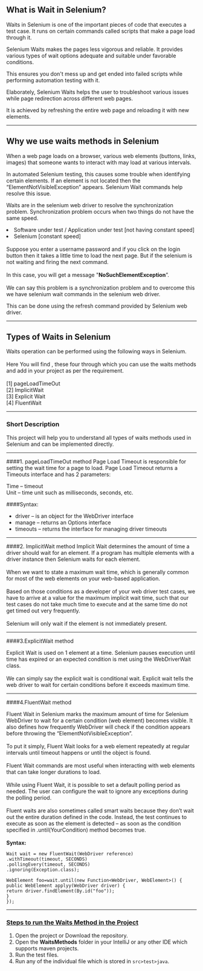 ## What is Wait in Selenium?
Waits in Selenium is one of the important pieces of code that executes a test case. It runs on certain commands called scripts that make a page load through it. 

Selenium Waits makes the pages less vigorous and reliable. It provides various types of wait options adequate and suitable under favorable conditions. 

This ensures you don't mess up and get ended into failed scripts while performing automation testing with it.

Elaborately, Selenium Waits helps the user to troubleshoot various issues while page redirection across different web pages. 

It is achieved by refreshing the entire web page and reloading it with new elements.

---

## Why we use waits methods in Selenium

When a web page loads on a browser, various web elements (buttons, links, images) that someone wants to interact with may load at various intervals.

In automated Selenium testing, this causes some trouble when identifying certain elements. If an element is not located then the “ElementNotVisibleException” appears. Selenium Wait commands help resolve this issue.

Waits are in the selenium web driver to resolve the synchronization problem. Synchronization problem occurs when two things do not have the same speed.
<br>
<li>Software under test / Application under test [not having constant speed]
<li>Selenium [constant speed]
<br><br>
Suppose you enter a username password and if you click on the login button then it takes a little time to load the next page. But if the selenium is not waiting and firing the next command. 
<br><br>
In this case, you will get a message  "<b>NoSuchElementException</b>”.
<br><br>
We can say this problem is a synchronization problem and to overcome this we have selenium wait commands in the selenium web driver.

This can be done using the refresh command provided by Selenium web driver.

---
  
## Types of Waits in Selenium

Waits operation can be performed using the following ways in Selenium.
<br><br>
Here You will find , these four through which you can use the waits methods and add in your project as per the requirement.<br><br>
[1] pageLoadTimeOut<br>
[2] ImplicitWait<br>
[3] Explicit Wait<br>
[4] FluentWait<br>
  
---

### Short Description 
This project will help you to understand all types of waits methods used in Selenium and can be implemented  directly.

---

####1. pageLoadTimeOut method
Page Load Timeout is responsible for setting the wait time for a page to load. Page Load Timeout returns a Timeouts interface and has 2 parameters:

Time – timeout <br>
Unit – time unit such as milliseconds, seconds, etc.

####Syntax:
- driver – is an object for the WebDriver interface
- manage – returns an Options interface
- timeouts – returns the interface for managing driver timeouts
---

####2. ImplicitWait method
Implicit Wait determines the amount of time a driver should wait for an element. If a program has multiple elements with a driver instance then Selenium waits for each element. 
<br><br>
When we want to state a maximum wait time, which is generally common for most of the web elements on your web-based application. 
<br><br>
Based on those conditions as a developer of your web driver test cases, we have to arrive at a value for the maximum implicit wait time, such that our test cases do not take much time to execute and at the same time do not get timed out very frequently.
<br><br>
Selenium will only wait if the element is not immediately present. 
  
---

####3.ExplicitWait method

Explicit Wait is used on 1 element at a time. Selenium pauses execution until time has expired or an expected condition is met using the WebDriverWait class.
<br><br>
We can simply say the explicit wait is conditional wait. Explicit wait tells the web driver to wait for certain conditions before it exceeds maximum time.
  
---
####4.FluentWait method

Fluent Wait in Selenium marks the maximum amount of time for Selenium WebDriver to wait for a certain condition (web element) becomes visible. It also defines how frequently WebDriver will check if the condition appears before throwing the “ElementNotVisibleException”.
<br><br>
To put it simply, Fluent Wait looks for a web element repeatedly at regular intervals until timeout happens or until the object is found.
<br><br>
Fluent Wait commands are most useful when interacting with web elements that can take longer durations to load.
<br><br>
While using Fluent Wait, it is possible to set a default polling period as needed. The user can configure the wait to ignore any exceptions during the polling period.
<br><br>
Fluent waits are also sometimes called smart waits because they don’t wait out the entire duration defined in the code. Instead, the test continues to execute as soon as the element is detected – as soon as the condition specified in .until(YourCondition) method becomes true.
<br><br>
**Syntax:**
```
Wait wait = new FluentWait(WebDriver reference)
.withTimeout(timeout, SECONDS)
.pollingEvery(timeout, SECONDS)
.ignoring(Exception.class);

WebElement foo=wait.until(new Function<WebDriver, WebElement>() {
public WebElement applyy(WebDriver driver) {
return driver.findElement(By.id("foo"));
}
});
```
---

### <u>Steps to run the Waits Method in the Project</u>
1. Open the project or Download the repository.
2. Open the **WaitsMethods** folder in your IntelliJ or any other IDE which supports maven projects.
3. Run the test files.
4. Run any of the individual file which is stored in `src>test>java`.
